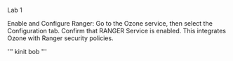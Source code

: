 Lab 1

Enable and Configure Ranger:
Go to the Ozone service, then select the Configuration tab.
Confirm that RANGER Service is enabled.
This integrates Ozone with Ranger security policies.



'''
kinit bob
'''